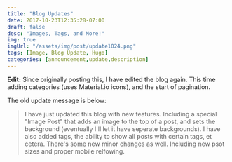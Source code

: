 ```yaml
---
title: "Blog Updates"
date: 2017-10-23T12:35:28-07:00
draft: false
desc: "Images, Tags, and More!"
img: true
imgUrl: "/assets/img/post/update1024.png"
tags: [Image, Blog Update, Hugo]
categories: [announcement,update,description]
---
```

 <b>Edit:</b> Since originally posting this, I have edited the blog again. This time adding categories (uses Material.io icons), and the start of pagination.
 <!--more--> 
 The old update message is below: 


>I have just updated this blog with new features. Including a special "Image Post" that adds an image to
>the top of a post, and sets the background (eventually I'll let it have seperate backgrounds). I have
>also added tags, the ability to show all posts with certain tags, et cetera. There's some new minor
>changes as well. Including new psot sizes and proper mobile relfowing.
